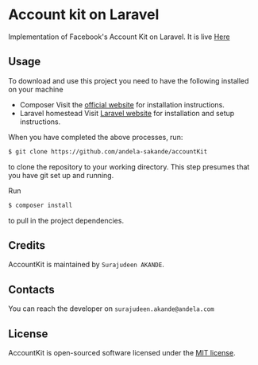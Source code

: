 # Account kit on Laravel

Implementation of Facebook's Account Kit on Laravel. It is live [Here](https://lagosworkshop.herokuapp.com)

## Usage

To download and use this project you need to have the following installed on your machine

- Composer
  Visit the [official website](https://getcomposer.org/doc/00-intro.md) for installation instructions.
- Laravel homestead
  Visit [Laravel website](http://laravel.com/docs/5.1/homestead) for installation and setup instructions.

When you have completed the above processes, run:

```bash
$ git clone https://github.com/andela-sakande/accountKit
`````
to clone the repository to your working directory. This step presumes that you have git set up and running.

Run

```bash
$ composer install
```
to pull in the project dependencies.


## Credits

AccountKit is maintained by `Surajudeen AKANDE`.

## Contacts

You can reach the developer on `surajudeen.akande@andela.com`

## License

AccountKit is open-sourced software licensed under the [MIT license](http://opensource.org/licenses/MIT).
